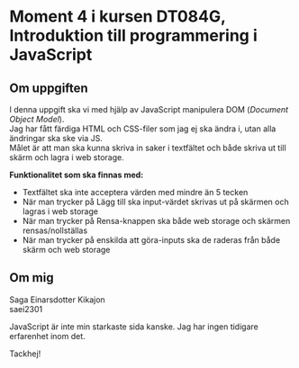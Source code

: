# Moment 4 i kursen DT084G, Introduktion till programmering i JavaScript

## Om uppgiften 
I denna uppgift ska vi med hjälp av JavaScript manipulera DOM (*Document Object Model*).  
Jag har fått färdiga HTML och CSS-filer som jag ej ska ändra i, utan alla ändringar ska ske via JS.  
Målet är att man ska kunna skriva in saker i textfältet och både skriva ut till skärm och lagra i web storage.  

**Funktionalitet som ska finnas med:**
- Textfältet ska inte acceptera värden med mindre än 5 tecken  
- När man trycker på Lägg till ska input-värdet skrivas ut på skärmen och lagras i web storage  
- När man trycker på Rensa-knappen ska både web storage och skärmen rensas/nollställas  
- När man trycker på enskilda att göra-inputs ska de raderas från både skärm och web storage  
  
## Om mig  
Saga Einarsdotter Kikajon  
saei2301  

JavaScript är inte min starkaste sida kanske. Jag har ingen tidigare erfarenhet inom det.  

Tackhej!
